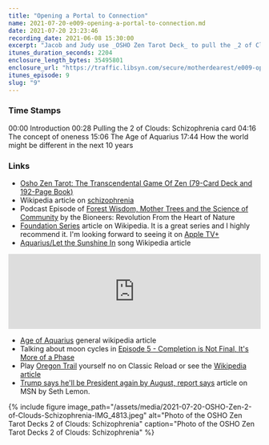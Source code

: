 ```yaml
---
title: "Opening a Portal to Connection"
name: 2021-07-20-e009-opening-a-portal-to-connection.md
date: 2021-07-20 23:23:46
recording_date: 2021-06-08 15:30:00
excerpt: "Jacob and Judy use _OSHO Zen Tarot Deck_ to pull the _2 of Clouds: Schizophrenia Card_. They talk about working towards oneness and interconnection. They also imagine the future and talk about what being in the age of Aquarius means."
itunes_duration_seconds: 2204
enclosure_length_bytes: 35495801
enclosure_url: "https://traffic.libsyn.com/secure/motherdearest/e009-opening-a-portal-to-connection.mp3"
itunes_episode: 9 
slug: "9"
---
```


### Time Stamps

00:00 Introduction
00:28 Pulling the 2 of Clouds: Schizophrenia card
04:16 The concept of oneness
15:06 The Age of Aquarius
17:44 How the world might be different in the next 10 years


### Links

- [Osho Zen Tarot: The Transcendental Game Of Zen (79-Card Deck and 192-Page Book)](https://www.amazon.com/Osho-Zen-Tarot-Transcendental-192-Page/dp/0312117337/)
- Wikipedia article on [schizophrenia](https://en.wikipedia.org/wiki/Schizophrenia)
-  Podcast Episode of [Forest Wisdom, Mother Trees and the Science of Community](https://bioneers.org/forest-wisdom/) by the Bioneers: Revolution From the Heart of Nature
-   [Foundation Series](https://en.wikipedia.org/wiki/Foundation_series) article on Wikipedia. It is a great series and I highly recommend it. I'm looking forward to seeing it on [Apple TV+](https://www.apple.com/tv-pr/news/2021/06/apple-tv-releases-gripping-new-sneak-peek-at-foundation-and-sets-highly-anticipated-global-premiere-for-friday-september-24-2021/)
-   [Aquarius/Let the Sunshine In](https://en.wikipedia.org/wiki/Aquarius/Let_the_Sunshine_In) song Wikipedia article

<iframe allow="autoplay *; encrypted-media *; fullscreen *" frameborder="0" height="150" style="width:100%;max-width:660px;overflow:hidden;background:transparent;" sandbox="allow-forms allow-popups allow-same-origin allow-scripts allow-storage-access-by-user-activation allow-top-navigation-by-user-activation" src="https://embed.music.apple.com/us/album/aquarius-let-sunshine-in-flesh-failures-from-american/303078879?i=303078892"></iframe>

-   [Age of Aquarius](https://en.wikipedia.org/wiki/Age_of_Aquarius) general wikipedia article
-   Talking about moon cycles in [Episode 5 - Completion is Not Final, It's More of a Phase](https://motherdearest.show/5)
- Play [Oregon Trail](https://classicreload.com/oregon-trail.html) yourself no on Classic Reload or see the [Wikipedia article](https://en.wikipedia.org/wiki/The_Oregon_Trail_(series))
- [Trump says he'll be President again by August, report says](https://www.msn.com/en-us/news/politics/trump-says-hell-be-president-again-by-august-report-says/ar-AAKGib5) article on MSN by Seth Lemon.

{% include figure image_path="/assets/media/2021-07-20-OSHO-Zen-2-of-Clouds-Schizophrenia-IMG_4813.jpeg" alt="Photo of the OSHO Zen Tarot Decks  2 of Clouds: Schizophrenia" caption="Photo of the OSHO Zen Tarot Decks  2 of Clouds: Schizophrenia" %}

